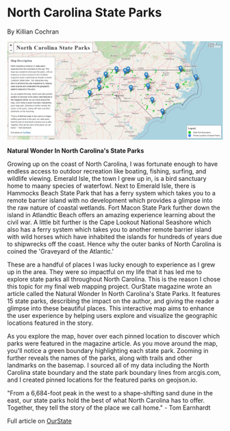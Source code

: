 # North Carolina State Parks
By Killian Cochran


<img src="img/Screenshot 2024-12-10 103449.png">




**Natural Wonder In North Carolina's State Parks** 

Growing up on the coast of North Carolina, I was fortunate enough to have endless access to outdoor recreation like boating, fishing, surfing, and wildlife viewing. Emerald Isle, the town I grew up in, is a bird sanctuary home to maany species of waterfowl. Next to Emerald Isle, there is Hammocks Beach State Park that has a ferry system which takes you to a remote barrier island with no development which provides a glimpse into the raw nature of coastal wetlands. Fort Macon State Park further down the island in Atlandtic Beach offers an amazing experience learning about the civil war. A little bit further is the Cape Lookout National Seashore which also has a ferry system which takes you to another remote barrier island with wild horses which have inhabited the islands for hundreds of years due to shipwrecks off the coast. Hence why the outer banks of North Carolina is coined the 'Graveyard of the Atlantic.'

These are a handful of places I was lucky enough to experience as I grew up in the area. They were so impactful on my life that it has led me to explore state parks all throughout North Carolina. This is the reason I chose this topic for my final web mapping project. OurState magazine wrote an article called the Natural Wonder In North Carolina's State Parks. It features 15 state parks, describing the impact on the author, and giving the reader a glimpse into these beautiful places. This interactive map aims to enhance the user experience by helping users explore and visualize the geographic locations featured in the story.

As you explore the map, hover over each pinned location to discover which parks were featured in the magazine article. As you move around the map, you'll notice a green boundary highlighting each state park. Zooming in further reveals the names of the parks, along with trails and other landmarks on the basemap. I sourced all of my data including the North Carolina state boundary and the state park boundary lines from arcgis.com, and I created pinned locations for the featured parks on geojson.io.

"From a 6,684-foot peak in the west to a shape-shifting sand dune in the east, our state parks hold the best of what North Carolina has to offer. Together, they tell the story of the place we call home." - Tom Earnhardt

Full article on [OurState](https://www.ourstate.com/natural-wonder-in-north-carolinas-state-parks/)

